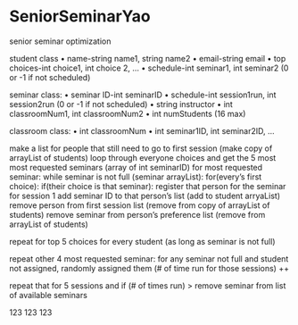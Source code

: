 # SeniorSeminarYao
senior seminar optimization

student class
• name-string name1, string name2
• email-string email
• top choices-int choice1, int choice 2, …
• schedule-int seminar1, int seminar2 (0 or -1 if not scheduled)

seminar class:
• seminar ID-int seminarID
• schedule-int session1run, int session2run (0 or -1 if not scheduled)
• string instructor 
• int classroomNum1, int classroomNum2
• int numStudents (16 max)

classroom class:
• int classroomNum
• int seminar1ID, int seminar2ID, … 


make a list for people that still need to go to first session (make copy of arrayList of students)
loop through everyone choices and get the 5 most most requested seminars (array of int seminarID)
for most requested seminar:
while seminar is not full (seminar arrayList):
for(every’s first choice):
if(their choice is that seminar):
register that person for the seminar for session 1 
add seminar ID to that person’s list (add to student arryaList)
remove person from first session list (remove from copy of arrayList of students)
remove seminar from person’s preference list (remove from arrayList of students)

repeat for top 5 choices for every student (as long as seminar is not full) 

repeat other 4 most requested seminar:
for any seminar not full and student not assigned, randomly assigned them 
(# of time run for those sessions) ++

repeat that for 5 sessions and if (# of times run) > remove seminar from list of available seminars 



123
123
123